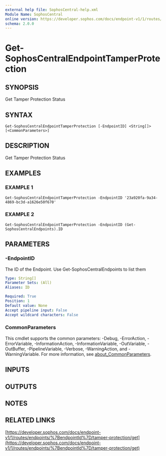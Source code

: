 ```yaml
---
external help file: SophosCentral-help.xml
Module Name: SophosCentral
online version: https://developer.sophos.com/docs/endpoint-v1/1/routes/endpoints/%7BendpointId%7D/tamper-protection/get
schema: 2.0.0
---
```


# Get-SophosCentralEndpointTamperProtection

## SYNOPSIS
Get Tamper Protection Status

## SYNTAX

```
Get-SophosCentralEndpointTamperProtection [-EndpointID] <String[]> [<CommonParameters>]
```

## DESCRIPTION
Get Tamper Protection Status

## EXAMPLES

### EXAMPLE 1
```
Get-SophosCentralEndpointTamperProtection -EndpointID '23a920fa-9a34-4869-bc3d-a1626e50f670'
```

### EXAMPLE 2
```
Get-SophosCentralEndpointTamperProtection -EndpointID (Get-SophosCentralEndpoints).ID
```

## PARAMETERS

### -EndpointID
The ID of the Endpoint.
Use Get-SophosCentralEndpoints to list them

```yaml
Type: String[]
Parameter Sets: (All)
Aliases: ID

Required: True
Position: 1
Default value: None
Accept pipeline input: False
Accept wildcard characters: False
```

### CommonParameters
This cmdlet supports the common parameters: -Debug, -ErrorAction, -ErrorVariable, -InformationAction, -InformationVariable, -OutVariable, -OutBuffer, -PipelineVariable, -Verbose, -WarningAction, and -WarningVariable. For more information, see [about_CommonParameters](http://go.microsoft.com/fwlink/?LinkID=113216).

## INPUTS

## OUTPUTS

## NOTES

## RELATED LINKS

[https://developer.sophos.com/docs/endpoint-v1/1/routes/endpoints/%7BendpointId%7D/tamper-protection/get](https://developer.sophos.com/docs/endpoint-v1/1/routes/endpoints/%7BendpointId%7D/tamper-protection/get)

